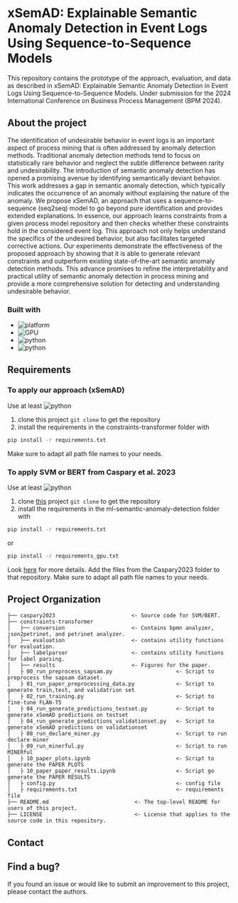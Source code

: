 # xSemAD: Explainable Semantic Anomaly Detection in Event Logs Using Sequence-to-Sequence Models
This repository contains the prototype of the approach, evaluation, and data as described in xSemAD: Explainable Semantic Anomaly Detection in Event Logs Using Sequence-to-Sequence Models. Under submission for the 2024 International Conference on Business Process Management (BPM 2024). 

## About the project
The identification of undesirable behavior in event logs is an important aspect of process mining that is often addressed by anomaly detection methods. 
Traditional anomaly detection methods tend to focus on statistically rare behavior and neglect the subtle difference between rarity and undesirability. The introduction of semantic anomaly detection has opened a promising avenue by identifying semantically deviant behavior.
This work addresses a gap in semantic anomaly detection, which typically indicates the occurrence of an anomaly without explaining the nature of the anomaly. We propose xSemAD, an approach that uses a sequence-to-sequence (seq2seq) model to go beyond pure identification and provides extended explanations. In essence, our approach learns constraints from a given process model repository and then checks whether these constraints hold in the considered event log. This approach not only helps understand the specifics of the undesired behavior, but also facilitates targeted corrective actions.
Our experiments demonstrate the effectiveness of the proposed approach by showing that it is able to generate relevant constraints and outperform existing state-of-the-art semantic anomaly detection methods. This advance promises to refine the interpretability and practical utility of semantic anomaly detection in process mining and provide a more comprehensive solution for detecting and understanding undesirable behavior.

### Built with
* ![platform](https://img.shields.io/badge/platform-linux-brightgreen)
* ![GPU](https://img.shields.io/badge/GPU-2%20x%20Nvidia%20RTX%20A6000-red)
* ![python](https://img.shields.io/badge/python-black?logo=python&label=3.8.13)
* ![python](https://img.shields.io/badge/python-black?logo=python&label=3.7.16)

## Requirements
### To apply our approach (xSemAD)
Use at least ![python](https://img.shields.io/badge/python-black?logo=python&label=3.8.13)
1. clone this project <code>git clone</code> to get the repository
2. install the requirements in the constraints-transformer folder with 
```sh
pip install -r requirements.txt
```
Make sure to adapt all path file names to your needs.
### To apply SVM or BERT from Caspary et al. 2023
Use at least ![python](https://img.shields.io/badge/python-black?logo=python&label=3.7.16)
1. clone [this](https://gitlab.uni-mannheim.de/processanalytics/ml-semantic-anomaly-dection) project <code>git clone</code> to get the repository
2. install the requirements in the ml-semantic-anomaly-detection folder with 
```sh
pip install -r requirements.txt
```
or 
```sh
pip install -r requirements_gpu.txt
```
Look [here](https://gitlab.uni-mannheim.de/processanalytics/ml-semantic-anomaly-dection) for more details.
Add the files from the Caspary2023 folder to that repository. Make sure to adapt all path file names to your needs.


## Project Organization
    ├── caspary2023                        <- Source code for SVM/BERT.
    ├── constraints-transformer
    │   ├── conversion                     <- Contains bpmn analyzer, json2petrinet, and petrinet analyzer.    
    │   ├── evaluation                     <- contains utility functions for evaluation.
    │   ├── labelparser                    <- contains utility functions for label parsing.
    │   ├── results                        <- Figures for the paper.
    │   ├ 00_run_preprocess_sapsam.py                    <- Script to preprocess the sapsam dataset.
    │   ├ 01_run_paper_preprocessing_data.py             <- Script to generate train,test, and validatrion set
    │   ├ 02_run_training.py                             <- Script to fine-tune FLAN-T5 
    │   ├ 04_run_generate_predictions_testset.py         <- Script to generate xSemAD predictions on testset 
    │   ├ 04_run_generate_predictions_validationset.py   <- Script to generate xSemAD predictions on validationset 
    │   ├ 08_run_declare_miner.py                        <- Script to run declare miner
    │   ├ 09_run_minerful.py                             <- Script to run MINERful
    │   ├ 10_paper_plots.ipynb                           <- Script to generate the PAPER PLOTS
    │   ├ 10_paper_paper_results.ipynb                   <- Script go generate the PAPER RESULTS
    │   ├ config.py                                      <- config file 
    │   ├ requirements.txt                               <- requirements file
    ├── README.md                           <- The top-level README for users of this project.
    ├── LICENSE                             <- License that applies to the source code in this repository.
    

## Contact


## Find a bug?
If you found an issue or would like to submit an improvement to this project, please contact the authors. 



